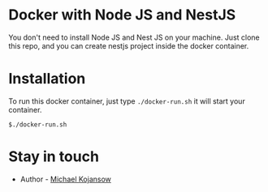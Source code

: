 # Docker with Node JS and NestJS

You don't need to install Node JS and Nest JS on your machine. Just clone this repo, and you can create nestjs project inside the docker container.

# Installation

To run this docker container, just type `./docker-run.sh` it will start your container.

```
$./docker-run.sh
```

# Stay in touch

-   Author - [Michael Kojansow](https://twitter.com/KojansowNeyer)
